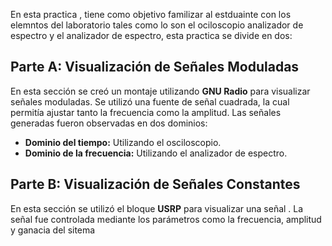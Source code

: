 En esta practica , tiene  como objetivo familizar al estduainte con los elemntos del laboratorio tales como lo son el ociloscopio analizador de espectro
y el analizador de espectro, esta practica se divide en dos:

## Parte A: Visualización de Señales Moduladas
En esta sección se creó un montaje utilizando **GNU Radio** para visualizar señales moduladas. Se utilizó una fuente de señal cuadrada, la cual permitía ajustar tanto la frecuencia como la amplitud. Las señales generadas fueron observadas en dos dominios:

- **Dominio del tiempo:** Utilizando el osciloscopio.
- **Dominio de la frecuencia:** Utilizando el analizador de espectro.

## Parte B: Visualización de Señales Constantes
En esta sección se utilizó el bloque **USRP** para visualizar una señal . La señal fue controlada mediante los parámetros como la frecuencia, amplitud y ganacia del sitema 


